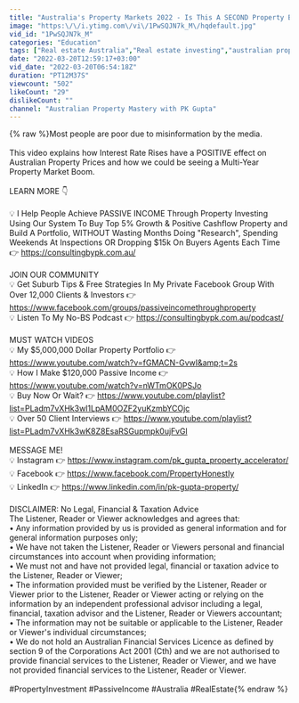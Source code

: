 ```yaml
---
title: "Australia's Property Markets 2022 - Is This A SECOND Property BOOM? | The Truth About Inflation"
image: "https:\/\/i.ytimg.com\/vi\/1PwSQJN7k_M\/hqdefault.jpg"
vid_id: "1PwSQJN7k_M"
categories: "Education"
tags: ["Real estate Australia","Real estate investing","australian property"]
date: "2022-03-20T12:59:17+03:00"
vid_date: "2022-03-20T06:54:18Z"
duration: "PT12M37S"
viewcount: "502"
likeCount: "29"
dislikeCount: ""
channel: "Australian Property Mastery with PK Gupta"
---
```

{% raw %}Most people are poor due to misinformation by the media. <br /><br />This video explains how Interest Rate Rises have a POSITIVE effect on Australian Property Prices and how we could be seeing a Multi-Year Property Market Boom.<br /><br />LEARN MORE 👇<br /><br />💡 I Help People Achieve PASSIVE INCOME Through Property Investing Using Our System To Buy Top 5% Growth &amp; Positive Cashflow Property and Build A Portfolio, WITHOUT Wasting Months Doing &quot;Research&quot;, Spending Weekends At Inspections OR Dropping $15k On Buyers Agents Each Time 👉 <a rel="nofollow" target="blank" href="https://consultingbypk.com.au/">https://consultingbypk.com.au/</a><br /><br />JOIN OUR COMMUNITY<br />💡 Get Suburb Tips &amp; Free Strategies In My Private Facebook Group With Over 12,000 Clients &amp; Investors 👉 <a rel="nofollow" target="blank" href="https://www.facebook.com/groups/passiveincomethroughproperty">https://www.facebook.com/groups/passiveincomethroughproperty</a><br />💡 Listen To My No-BS Podcast 👉 <a rel="nofollow" target="blank" href="https://consultingbypk.com.au/podcast/">https://consultingbypk.com.au/podcast/</a><br /><br />MUST WATCH VIDEOS<br />💡 My $5,000,000 Dollar Property Portfolio 👉 <a rel="nofollow" target="blank" href="https://www.youtube.com/watch?v=fGMACN-GvwI&amp;t=2s">https://www.youtube.com/watch?v=fGMACN-GvwI&amp;t=2s</a><br />💡 How I Make $120,000 Passive Income 👉 <a rel="nofollow" target="blank" href="https://www.youtube.com/watch?v=nWTmOK0PSJo">https://www.youtube.com/watch?v=nWTmOK0PSJo</a><br />💡 Buy Now Or Wait? 👉 <a rel="nofollow" target="blank" href="https://www.youtube.com/playlist?list=PLadm7vXHk3wI1LpAM0OZF2yuKzmbYCOjc">https://www.youtube.com/playlist?list=PLadm7vXHk3wI1LpAM0OZF2yuKzmbYCOjc</a><br />💡 Over 50 Client Interviews 👉 <a rel="nofollow" target="blank" href="https://www.youtube.com/playlist?list=PLadm7vXHk3wK8Z8EsaRSGupmpk0ujFvGl">https://www.youtube.com/playlist?list=PLadm7vXHk3wK8Z8EsaRSGupmpk0ujFvGl</a><br /><br />MESSAGE ME!<br />💡 Instagram 👉 <a rel="nofollow" target="blank" href="https://www.instagram.com/pk_gupta_property_accelerator/">https://www.instagram.com/pk_gupta_property_accelerator/</a><br />💡 Facebook 👉 <a rel="nofollow" target="blank" href="https://www.facebook.com/PropertyHonestly">https://www.facebook.com/PropertyHonestly</a><br />💡 LinkedIn 👉 <a rel="nofollow" target="blank" href="https://www.linkedin.com/in/pk-gupta-property/">https://www.linkedin.com/in/pk-gupta-property/</a><br /><br />DISCLAIMER: No Legal, Financial &amp; Taxation Advice<br />The Listener, Reader or Viewer acknowledges and agrees that:<br />• Any information provided by us is provided as general information and for general information purposes only;<br />• We have not taken the Listener, Reader or Viewers personal and financial circumstances into account when providing information;<br />• We must not and have not provided legal, financial or taxation advice to the Listener, Reader or Viewer;<br />• The information provided must be verified by the Listener, Reader or Viewer prior to the Listener, Reader or Viewer acting or relying on the information by an independent professional advisor including a legal, financial, taxation advisor and the Listener, Reader or Viewers accountant;<br />• The information may not be suitable or applicable to the Listener, Reader or Viewer's individual circumstances;<br />• We do not hold an Australian Financial Services Licence as defined by section 9 of the Corporations Act 2001 (Cth) and we are not authorised to provide financial services to the Listener, Reader or Viewer, and we have not provided financial services to the Listener, Reader or Viewer.<br /><br />#PropertyInvestment #PassiveIncome #Australia #RealEstate{% endraw %}
